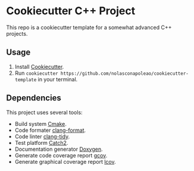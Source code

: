 # Cookiecutter C++ Project

This repo is a cookiecutter template for a somewhat advanced C++ projects.

## Usage

1. Install [Cookiecutter](https://github.com/audreyr/cookiecutter).
2. Run `cookiecutter https://github.com/nolasconapoleao/cookiecutter-template` in your terminal.

## Dependencies
This project uses several tools:
- Build system [Cmake](https://cmake.org/).
- Code formater [clang-format](https://clang.llvm.org/docs/ClangFormat.html).
- Code linter [clang-tidy](https://clang.llvm.org/extra/clang-tidy/).
- Test platform [Catch2](https://github.com/catchorg/Catch2).
- Documentation generator [Doxygen](https://www.doxygen.nl/index.html).
- Generate code coverage report [gcov](https://linux.die.net/man/1/gcov).
- Generate graphical coverage report [lcov](https://wiki.documentfoundation.org/Development/Lcov).
